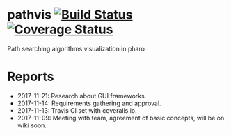 # pathvis [![Build Status](https://travis-ci.org/PatrikValkovic/pathvis.svg?branch=dev)](https://travis-ci.org/PatrikValkovic/pathvis) [![Coverage Status](https://coveralls.io/repos/github/PatrikValkovic/pathvis/badge.svg?branch=dev)](https://coveralls.io/github/PatrikValkovic/pathvis?branch=dev)
Path searching algorithms visualization in pharo


# Reports

- 2017-11-21: Research about GUI frameworks.
- 2017-11-14: Requirements gathering and approval.
- 2017-11-13: Travis CI set with coveralls.io.
- 2017-11-09: Meeting with team, agreement of basic concepts, will be on wiki soon.
